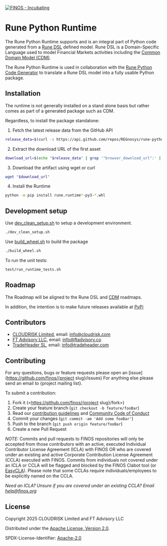 [![FINOS - Incubating](https://cdn.jsdelivr.net/gh/finos/contrib-toolbox@master/images/badge-incubating.svg)](https://community.finos.org/docs/governance/Software-Projects/stages/incubating)

# Rune Python Runtime

The Rune Python Runtime supports and is an integral part of Python code generated from a [Rune DSL](https://github.com/finos/rune-dsl) defined model.  Rune DSL is a Domain-Specific Language used to model Financial Markets activities including the [Common Domain Model (CDM)](https://github.com/finos/common-domain-model).  

The Rune Python Runtime is used in collaboration with the [Rune Python Code Generator](https://github.com/REGnosys/rosetta-code-generators) to translate a Rune DSL model into a fully usable Python package.


## Installation

The runtime is not generally installed on a stand alone basis but rather comes as part of a generated package such as CDM.

Regardless, to install the package standalone:

1. Fetch the latest release data from the GitHub API
```sh
release_data=$(curl -s https://api.github.com/repos/REGnosys/rune-python-runtime/releases/latest)
```
2. Extract the download URL of the first asset
```sh
download_url=$(echo "$release_data" | grep '"browser_download_url":' | head -n 1 | sed -E 's/.*"([^"]+)".*/\1/')
```
3. Download the artifact using wget or curl
```sh
wget "$download_url"
```

4. Install the Runtime
```sh
python -m pip install rune.runtime*-py3-*.whl
```

## Development setup

Use [dev_clean_setup.sh](https://github.com/Cloudrisk/rune-python-runtime/blob/main/dev_clean_setup.sh) to setup a development environment.

```sh
./dev_clean_setup.sh
```
Use [build_wheel.sh](https://github.com/Cloudrisk/rune-python-runtime/blob/main/build_wheel.sh) to build the package
```sh
./build_wheel.sh
```
To run the unit tests:
```sh
test/run_runtime_tests.sh
```

## Roadmap

The Roadmap will be aligned to the Rune DSL and [CDM](https://github.com/finos/common-domain-model/blob/master/ROADMAP.md) roadmaps.

In addition, the intention is to make future releases available at [PyPi](https://pypi.org)

## Contributors
- [CLOUDRISK Limited](https://www.cloudrisk.uk), email: info@cloudrisk.com
- [FT Advisory LLC](https://www.ftadvisory.co), email: info@ftadvisory.co
- [TradeHeader SL](https://www.tradeheader.com), email: info@tradeheader.com

## Contributing
For any questions, bugs or feature requests please open an [issue](https://github.com/finos/{project slug}/issues)
For anything else please send an email to {project mailing list}.

To submit a contribution:
1. Fork it (<https://github.com/finos/{project slug}/fork>)
2. Create your feature branch (`git checkout -b feature/fooBar`)
3. Read our [contribution guidelines](.github/CONTRIBUTING.md) and [Community Code of Conduct](https://www.finos.org/code-of-conduct)
4. Commit your changes (`git commit -am 'Add some fooBar'`)
5. Push to the branch (`git push origin feature/fooBar`)
6. Create a new Pull Request

_NOTE:_ Commits and pull requests to FINOS repositories will only be accepted from those contributors with an active, executed Individual Contributor License Agreement (ICLA) with FINOS OR who are covered under an existing and active Corporate Contribution License Agreement (CCLA) executed with FINOS. Commits from individuals not covered under an ICLA or CCLA will be flagged and blocked by the FINOS Clabot tool (or [EasyCLA](https://community.finos.org/docs/governance/Software-Projects/easycla)). Please note that some CCLAs require individuals/employees to be explicitly named on the CCLA.

*Need an ICLA? Unsure if you are covered under an existing CCLA? Email [help@finos.org](mailto:help@finos.org)*

## License

Copyright 2025 CLOUDRISK Limited and FT Advisory LLC

Distributed under the [Apache License, Version 2.0](http://www.apache.org/licenses/LICENSE-2.0).

SPDX-License-Identifier: [Apache-2.0](https://spdx.org/licenses/Apache-2.0)